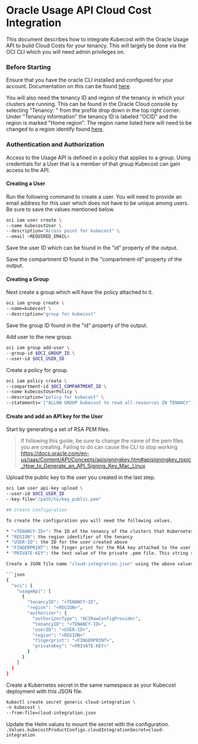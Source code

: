 # Oracle Usage API Cloud Cost Integration

This document describes how to integrate Kubecost with the Oracle Usage API to build Cloud Costs for your tenancy. This will largely be done via the OCI CLI which you will need admin privileges on.

### Before Starting

Ensure that you have the oracle CLI installed and configured for your account. Documentation on this can be found [here](https://docs.oracle.com/en-us/iaas/Content/API/SDKDocs/cliinstall.htm).

You will also need the tenancy ID and region of the tenancy in which your clusters are running. This can be found in the Oracle Cloud console by selecting "Tenancy: <TENANCY-NAME>" from the profile drop down in the top right corner. Under "Tenancy information" the tenancy ID is labeled "OCID" and the region is marked "Home region". The region name listed here will need to be changed to a region identify found [here](https://docs.oracle.com/en-us/iaas/Content/General/Concepts/regions.htm).

### Authentication and Authorization

Access to the Usage API is defined in a policy that applies to a group. Using credentials for a User that is a member of that group Kubecost can gain access to the API.


#### Creating a User

Run the following command to create a user. You will need to provide an email address for this user which does not have to be unique among users. Be sure to save the values mentioned below.

```sh
oci iam user create \
--name kubecostUser \
--description="Access point for kubecost" \
--email <REQUIRED_EMAIL>
```

Save the user ID which can be found in the "id" property of the output.


Save the compartment ID found in the "compartment-id" property of the output.


#### Creating a Group

Next create a group which will have the policy attached to it.

```sh
oci iam group create \
--name=kubecost \
--description="group for kubecost"
```

Save the group ID found in the "id" property of the output.


Add user to the new group.

```sh
oci iam group add-user \
--group-id $OCI_GROUP_ID \
--user-id $OCI_USER_ID
```

Create a policy for group.

```sh
oci iam policy create \
--compartment-id $OCI_COMPARTMENT_ID \
--name kubecostUserPolicy \
--description="policy for kubecost" \
--statements='["ALLOW GROUP kubecost to read all-resources IN TENANCY"]'
```


#### Create and add an API key for the User

Start by generating a set of RSA PEM files.
> If following this guide, be sure to change the name of the pem files you are creating. Failing to do can cause the CLI to stop working
https://docs.oracle.com/en-us/iaas/Content/API/Concepts/apisigningkey.htm#apisigningkey_topic_How_to_Generate_an_API_Signing_Key_Mac_Linux


Upload the public key to the user you created in the last step.

```sh
oci iam user api-key upload \
--user-id $OCI_USER_ID 
--key-file="/path/to/key_public.pem"

## Create Configuration 

To create the configuration you will need the following values.

* "<TENANCY-ID>": The ID of the tenancy of the clusters that Kubernetes is running on
* "REGION": the region identifier of the tenancy
* "USER-ID": the ID for the user created above
* "FINGERPRINT": the finger print for the RSA key attached to the user, obtained when attaching the public key to the users
* "PRIVATE-KEY": the text value of the private .pem file. This string should contain "\n" character at the new lines

Create a JSON file name "cloud-integration.json" using the above values.

```json
{
  "oci": {
    "usageApi": [
      {
        "tenancyID": "<TENANCY-ID",
        "region": "<REGION>",
        "authorizer": {
          "authorizerType": "OCIRawConfigProvider",
          "tenancyID": "<TENANCY-ID>",
          "userID": "<USER-ID>",
          "region": "<REGION>"
          "fingerprint": "<FINGERPRINT>",
          "privateKey": "<PRIVATE-KEY>"
        }
      }
    ]
  }
}

```

Create a Kubernetes secret in the same namespace as your Kubecost deployment with this JSON file.

```sh
kubectl create secret generic cloud-integration \
-n kubecost \
--from-file=cloud-integration.json
```

Update the Helm values to mount the secret with the configuration.
`.Values.kubecostProductConfigs.cloudIntegrationSecret=cloud-integration`

